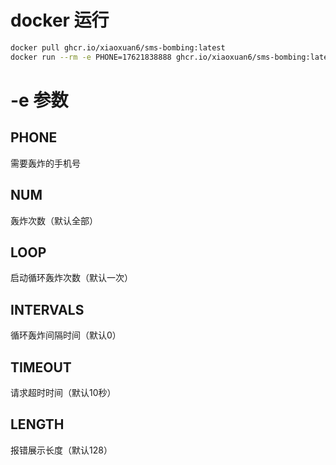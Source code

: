 # docker 运行

```bash
docker pull ghcr.io/xiaoxuan6/sms-bombing:latest
docker run --rm -e PHONE=17621838888 ghcr.io/xiaoxuan6/sms-bombing:latest
```

# -e 参数

## PHONE

需要轰炸的手机号

## NUM

轰炸次数（默认全部）

## LOOP

启动循环轰炸次数（默认一次）

## INTERVALS

循环轰炸间隔时间（默认0）

## TIMEOUT

请求超时时间（默认10秒）

## LENGTH

报错展示长度（默认128）
